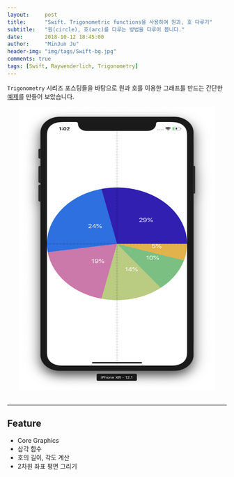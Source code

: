 ```yaml
---
layout:     post
title:      "Swift. Trigonometric functions을 사용하여 원과, 호 다루기"
subtitle:   "원(circle), 호(arc)를 다루는 방법을 다루어 봅니다."
date:       2018-10-12 18:45:00
author:     "MinJun Ju"
header-img: "img/tags/Swift-bg.jpg"
comments: true 
tags: [Swift, Raywenderlich, Trigonometry]
---
```


`Trigonometry` 시리즈 포스팅들을 바탕으로 원과 호를 이용한 그래프를 만드는 간단한 [예제](https://github.com/devmjun/RingChartView)를 만들어 보았습니다. 

<center><img src="/img/posts/ringChart.png" width="450" height="650"></center> <br> 

---

## Feature 

- Core Graphics 
- 삼각 함수 
- 호의 길이, 각도 계산 
- 2차원 좌표 평면 그리기 





